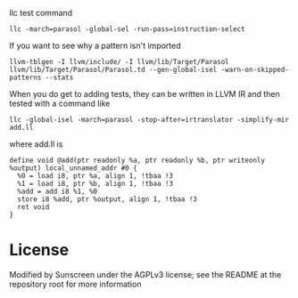 llc test command

```
llc -march=parasol -global-sel -run-pass=instruction-select
```

If you want to see why a pattern isn't imported

```
llvm-tblgen -I llvm/include/ -I llvm/lib/Target/Parasol llvm/lib/Target/Parasol/Parasol.td --gen-global-isel -warn-on-skipped-patterns --stats
```

When you do get to adding tests, they can be written in LLVM IR and then tested with a command like

```
llc -global-isel -march=parasol -stop-after=irtranslator -simplify-mir add.ll
```

where add.ll is

```
define void @add(ptr readonly %a, ptr readonly %b, ptr writeonly %output) local_unnamed_addr #0 {
  %0 = load i8, ptr %a, align 1, !tbaa !3
  %1 = load i8, ptr %b, align 1, !tbaa !3
  %add = add i8 %1, %0
  store i8 %add, ptr %output, align 1, !tbaa !3
  ret void
}
```

# License

Modified by Sunscreen under the AGPLv3 license; see the README at the repository root for more information
